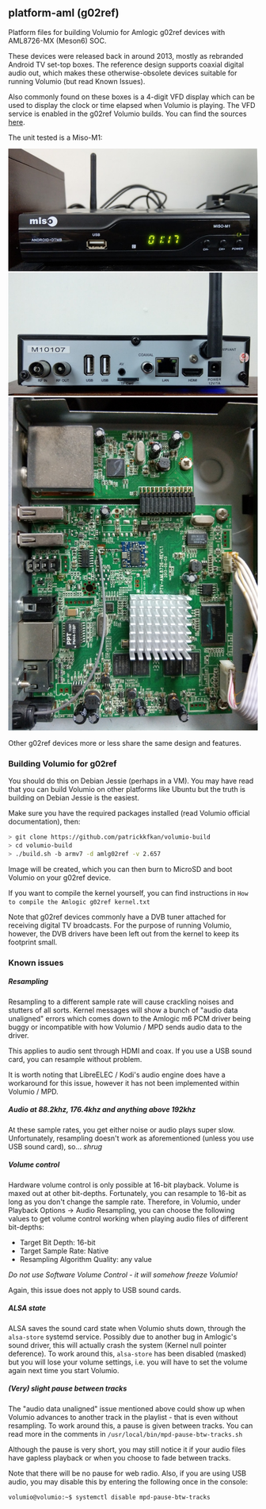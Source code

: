 ## platform-aml (g02ref)

Platform files for building Volumio for Amlogic g02ref devices with AML8726-MX (Meson6) SOC.

These devices were released back in around 2013, mostly as rebranded Android TV set-top boxes. The reference design supports coaxial digital audio out, which makes these otherwise-obsolete devices suitable for running Volumio (but read Known Issues).

Also commonly found on these boxes is a 4-digit VFD display which can be used to display the clock or time elapsed when Volumio is playing. The VFD service is enabled in the g02ref Volumio builds. You can find the sources [here](https://github.com/patrickkfkan/tm1628mpd "here").

The unit tested is a Miso-M1:

![Front](miso-m1_front.jpg)
![Back](miso-m1_back.jpg)
![Interior](miso-m1_interior.jpg)

Other g02ref devices more or less share the same design and features.

### Building Volumio for g02ref

You should do this on Debian Jessie (perhaps in a VM). You may have read that you can build Volumio on other platforms like Ubuntu but the truth is building on Debian Jessie is the easiest.

Make sure you have the required packages installed (read Volumio official documentation), then:
```sh
> git clone https://github.com/patrickkfkan/volumio-build
> cd volumio-build
> ./build.sh -b armv7 -d amlg02ref -v 2.657
```

Image will be created, which you can then burn to MicroSD and boot Volumio on your g02ref device.

If you want to compile the kernel yourself, you can find instructions in `How to compile the Amlogic g02ref kernel.txt`

Note that g02ref devices commonly have a DVB tuner attached for receiving digital TV broadcasts. For the purpose of running Volumio, however, the DVB drivers have been left out from the kernel to keep its footprint small.

### Known issues

##### Resampling

Resampling to a different sample rate will cause crackling noises and stutters of all sorts. Kernel messages will show a bunch of "audio data unaligned" errors which comes down to the Amlogic m6 PCM driver being buggy or incompatible with how Volumio / MPD sends audio data to the driver.

This applies to audio sent through HDMI and coax. If you use a USB sound card, you can resample without problem.

It is worth noting that LibreELEC / Kodi's audio engine does have a workaround for this issue, however it has not been implemented within Volumio / MPD.

##### Audio at 88.2khz, 176.4khz and anything above 192khz

At these sample rates, you get either noise or audio plays super slow. Unfortunately, resampling doesn't work as aforementioned (unless you use USB sound card), so... *shrug*

##### Volume control

Hardware volume control is only possible at 16-bit playback. Volume is maxed out at other bit-depths. Fortunately, you can resample to 16-bit as long as you don't change the sample rate. Therefore, in Volumio, under Playback Options -> Audio Resampling, you can choose the following values to get volume control working when playing audio files of different bit-depths:

- Target Bit Depth: 16-bit
- Target Sample Rate: Native
- Resampling Algorithm Quality: any value

*Do not use Software Volume Control - it will somehow freeze Volumio!*

Again, this issue does not apply to USB sound cards.

##### ALSA state

ALSA saves the sound card state when Volumio shuts down, through the `alsa-store` systemd service. Possibly due to another bug in Amlogic's sound driver, this will actually crash the system (Kernel null pointer deference). To work around this, `alsa-store` has been disabled (masked) but you will lose your volume settings, i.e. you will have to set the volume again next time you start Volumio.

##### (Very) slight pause between tracks

The "audio data unaligned" issue mentioned above could show up when Volumio advances to another track in the playlist - that is even without resampling. To work around this, a pause is given between tracks. You can read more in the comments in `/usr/local/bin/mpd-pause-btw-tracks.sh`

Although the pause is very short, you may still notice it if your audio files have gapless playback or when you choose to fade between tracks.

Note that there will be no pause for web radio. Also, if you are using USB audio, you may disable this by entering the following once in the console:

```sh
volumio@volumio:~$ systemctl disable mpd-pause-btw-tracks
```


